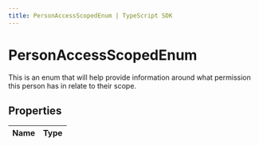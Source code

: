 ```yaml
---
title: PersonAccessScopedEnum | TypeScript SDK
---
```



# PersonAccessScopedEnum

This is an enum that will help provide information around what permission this person has in relate to their scope.

## Properties

Name | Type
------------ | -------------


